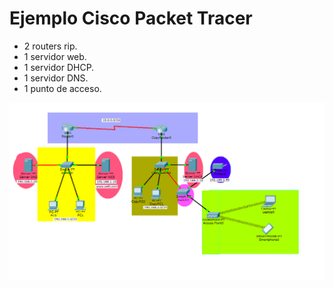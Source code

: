 # Ejemplo Cisco Packet Tracer

- 2 routers rip.  
- 1 servidor web.  
- 1 servidor DHCP.  
- 1 servidor DNS.  
- 1 punto de acceso.  


![title](pt2.png)
